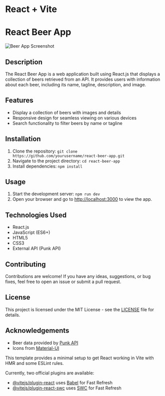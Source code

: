 

# React + Vite

# React Beer App

![Beer App Screenshot](/path/to/screenshot.png)

## Description

The React Beer App is a web application built using React.js that displays a collection of beers retrieved from an API. It provides users with information about each beer, including its name, tagline, description, and image.

## Features

- Display a collection of beers with images and details
- Responsive design for seamless viewing on various devices
- Search functionality to filter beers by name or tagline

## Installation

1. Clone the repository: `git clone https://github.com/yourusername/react-beer-app.git`
2. Navigate to the project directory: `cd react-beer-app`
3. Install dependencies: `npm install`

## Usage

1. Start the development server: `npm run dev`
2. Open your browser and go to [http://localhost:3000](http://localhost:3000) to view the app.

## Technologies Used

- React.js
- JavaScript (ES6+)
- HTML5
- CSS3
- External API (Punk API)

## Contributing

Contributions are welcome! If you have any ideas, suggestions, or bug fixes, feel free to open an issue or submit a pull request.

## License

This project is licensed under the MIT License - see the [LICENSE](LICENSE) file for details.

## Acknowledgements

- Beer data provided by [Punk API](https://punkapi.com/)
- Icons from [Material-UI](https://mui.com/)


This template provides a minimal setup to get React working in Vite with HMR and some ESLint rules.

Currently, two official plugins are available:

- [@vitejs/plugin-react](https://github.com/vitejs/vite-plugin-react/blob/main/packages/plugin-react/README.md) uses [Babel](https://babeljs.io/) for Fast Refresh
- [@vitejs/plugin-react-swc](https://github.com/vitejs/vite-plugin-react-swc) uses [SWC](https://swc.rs/) for Fast Refresh
